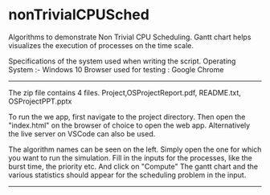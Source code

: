# nonTrivialCPUSched
Algorithms to demonstrate Non Trivial CPU Scheduling. Gantt chart helps visualizes the execution of processes on the time scale.


Specifications of the system used when writing the script.
Operating System :- Windows 10
Browser used for testing : Google Chrome


_________________________________________________________________________________________________________________________________________________________________

The zip file contains 4 files. 
Project,OSProjectReport.pdf, README.txt, OSProjectPPT.pptx


To run the we app, first navigate to the project directory.
Then open the "index.html" on the browser of choice to open the web app.
Alternatively the live server on VSCode can also be used.

The algorithm names can be seen on the left.
Simply open the one for which you want to run the simulation.
Fill in the inputs for the processes, like the burst time, the priority etc.
And click on "Compute"
The gantt chart and the various statistics should appear for the scheduling problem in the input.

_________________________________________________________________________________________________________________________________________________________________
   

